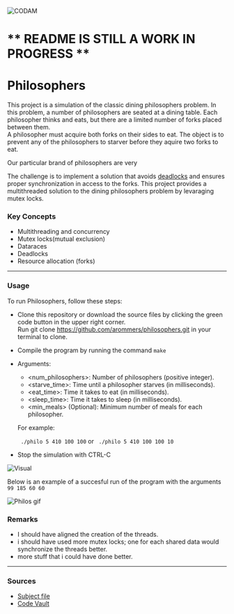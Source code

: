 <img src="https://i.imgur.com/HG66CCx.png?raw=true" alt="CODAM" style="max-width: 50%;">

# ** README IS STILL A WORK IN PROGRESS **

# Philosophers

This project is a simulation of the classic dining philosophers problem. In this problem, a number of philosophers are seated at a dining table. Each philosopher thinks and eats, but there are a limited number of forks placed between them.  
A philosopher must acquire both forks on their sides to eat. The object is to prevent any of the philosophers to starver before they aquire two forks to eat.  

Our particular brand of philosophers are very

The challenge is to implement a solution that avoids [deadlocks](https://www.geeksforgeeks.org/introduction-of-deadlock-in-operating-system/) and ensures proper synchronization in access to the forks.
This project provides a multithreaded solution to the dining philosophers problem by levaraging mutex locks.

### Key Concepts
- Multithreading and concurrency
- Mutex locks(mutual exclusion)
- Dataraces
- Deadlocks
- Resource allocation (forks)

---

### Usage
To run Philosophers, follow these steps:

- Clone this repository or download the source files by clicking the green code button in the upper right corner.  
  Run git clone https://github.com/arommers/philosophers.git in your terminal to clone.
- Compile the program by running the command `make`
- Arguments:
  - <num_philosophers>: Number of philosophers (positive integer).
  - <starve_time>: Time until a philosopher starves (in milliseconds).
  - <eat_time>: Time it takes to eat (in milliseconds).
  - <sleep_time>: Time it takes to sleep (in milliseconds).
  - <min_meals> (Optional): Minimum number of meals for each philosopher.
  
  For example:

  ` ./philo 5 410 100 100` or ` ./philo 5 410 100 100 10`
- Stop the simulation with CTRL-C

<img src="https://i.imgur.com/1PIjqvW.png" alt="Visual">

Below is an example of a succesful run of the program with the arguments `99 185 60 60`

<img src="https://i.imgur.com/zBbc7Kz.gif" alt="Philos gif">

### Remarks
- I should have aligned the creation of the threads.
- i should have used more mutex locks; one for each shared data would synchronize the threads better.
- more stuff that i could have done better.
---

### Sources
- [Subject file](https://cdn.intra.42.fr/pdf/pdf/68830/en.subject.pdf)
- [Code Vault](https://www.youtube.com/watch?v=d9s_d28yJq0&list=PLfqABt5AS4FmuQf70psXrsMLEDQXNkLq2)
